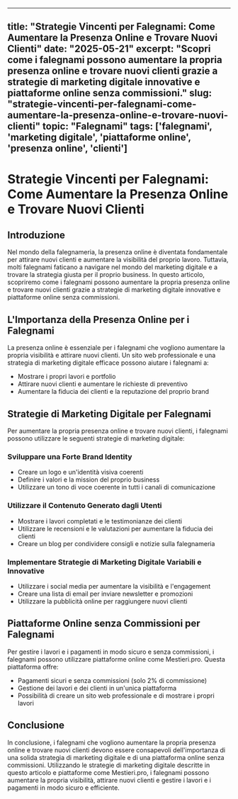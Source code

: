 
---
title: "Strategie Vincenti per Falegnami: Come Aumentare la Presenza Online e Trovare Nuovi Clienti"
date: "2025-05-21"
excerpt: "Scopri come i falegnami possono aumentare la propria presenza online e trovare nuovi clienti grazie a strategie di marketing digitale innovative e piattaforme online senza commissioni."
slug: "strategie-vincenti-per-falegnami-come-aumentare-la-presenza-online-e-trovare-nuovi-clienti"
topic: "Falegnami"
tags: ['falegnami', 'marketing digitale', 'piattaforme online', 'presenza online', 'clienti']
---

# Strategie Vincenti per Falegnami: Come Aumentare la Presenza Online e Trovare Nuovi Clienti

## Introduzione

Nel mondo della falegnameria, la presenza online è diventata fondamentale per attirare nuovi clienti e aumentare la visibilità del proprio lavoro. Tuttavia, molti falegnami faticano a navigare nel mondo del marketing digitale e a trovare la strategia giusta per il proprio business. In questo articolo, scopriremo come i falegnami possono aumentare la propria presenza online e trovare nuovi clienti grazie a strategie di marketing digitale innovative e piattaforme online senza commissioni.

## L'Importanza della Presenza Online per i Falegnami

La presenza online è essenziale per i falegnami che vogliono aumentare la propria visibilità e attirare nuovi clienti. Un sito web professionale e una strategia di marketing digitale efficace possono aiutare i falegnami a:

* Mostrare i propri lavori e portfolio
* Attirare nuovi clienti e aumentare le richieste di preventivo
* Aumentare la fiducia dei clienti e la reputazione del proprio brand

## Strategie di Marketing Digitale per Falegnami

Per aumentare la propria presenza online e trovare nuovi clienti, i falegnami possono utilizzare le seguenti strategie di marketing digitale:

### Sviluppare una Forte Brand Identity

* Creare un logo e un'identità visiva coerenti
* Definire i valori e la mission del proprio business
* Utilizzare un tono di voce coerente in tutti i canali di comunicazione

### Utilizzare il Contenuto Generato dagli Utenti

* Mostrare i lavori completati e le testimonianze dei clienti
* Utilizzare le recensioni e le valutazioni per aumentare la fiducia dei clienti
* Creare un blog per condividere consigli e notizie sulla falegnameria

### Implementare Strategie di Marketing Digitale Variabili e Innovative

* Utilizzare i social media per aumentare la visibilità e l'engagement
* Creare una lista di email per inviare newsletter e promozioni
* Utilizzare la pubblicità online per raggiungere nuovi clienti

## Piattaforme Online senza Commissioni per Falegnami

Per gestire i lavori e i pagamenti in modo sicuro e senza commissioni, i falegnami possono utilizzare piattaforme online come Mestieri.pro. Questa piattaforma offre:

* Pagamenti sicuri e senza commissioni (solo 2% di commissione)
* Gestione dei lavori e dei clienti in un'unica piattaforma
* Possibilità di creare un sito web professionale e di mostrare i propri lavori

## Conclusione

In conclusione, i falegnami che vogliono aumentare la propria presenza online e trovare nuovi clienti devono essere consapevoli dell'importanza di una solida strategia di marketing digitale e di una piattaforma online senza commissioni. Utilizzando le strategie di marketing digitale descritte in questo articolo e piattaforme come Mestieri.pro, i falegnami possono aumentare la propria visibilità, attirare nuovi clienti e gestire i lavori e i pagamenti in modo sicuro e efficiente.
